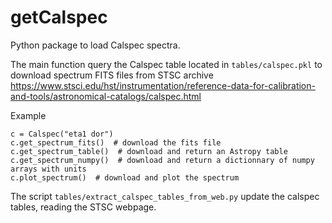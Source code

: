 # getCalspec
Python package to load Calspec spectra.

The main function query the Calspec table located in `tables/calspec.pkl` 
to download spectrum FITS files from STSC archive https://www.stsci.edu/hst/instrumentation/reference-data-for-calibration-and-tools/astronomical-catalogs/calspec.html

Example
```
c = Calspec("eta1 dor")
c.get_spectrum_fits()  # download the fits file
c.get_spectrum_table()  # download and return an Astropy table
c.get_spectrum_numpy()  # download and return a dictionnary of numpy arrays with units
c.plot_spectrum()  # download and plot the spectrum
```

The script `tables/extract_calspec_tables_from_web.py` update the calspec tables, reading the STSC webpage.